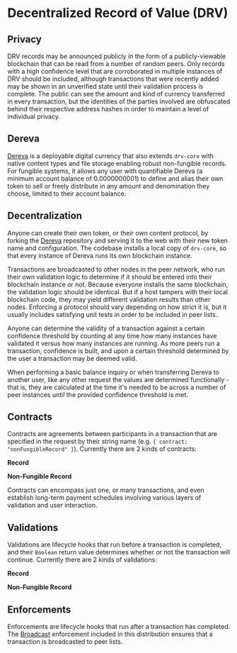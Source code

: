 # Decentralized Record of Value (DRV)

## Privacy

DRV records may be announced publicly in the form of a publicly-viewable blockchain that can be read from a number of random peers. Only records with a high confidence level that are corroborated in multiple instances of DRV should be included, although transactions that were recently added may be shown in an unverified state until their validation process is complete. The public can see the amount and kind of currency transferred in every transaction, but the identities of the parties involved are obfuscated behind their respective address hashes in order to maintain a level of individual privacy.

## Dereva

[Dereva](https://github.com/bennyschmidt/dereva) is a deployable digital currency that also extends `drv-core` with native content types and file storage enabling robust non-fungible records. For fungible systems, it allows any user with quantifiable Dereva (a minimum account balance of 0.0000000001) to define and alias their own token to sell or freely distribute in any amount and denomination they choose, limited to their account balance.

## Decentralization

Anyone can create their own token, or their own content protocol, by forking the [Dereva](https://github.com/bennyschmidt/dereva) repository and serving it to the web with their new token name and configuration. The codebase installs a local copy of `drv-core`, so that every instance of Dereva runs its own blockchain instance.

Transactions are broadcasted to other nodes in the peer network, who run their own validation logic to determine if it should be entered into their blockchain instance or not. Because everyone installs the same blockchain, the validation logic should be identical. But if a host tampers with their local blockchain code, they may yield different validation results than other nodes. Enforcing a protocol should vary depending on how strict it is, but it usually includes satisfying unit tests in order to be included in peer lists.

Anyone can determine the validity of a transaction against a certain confidence threshold by counting at any time how many instances have validated it versus how many instances are running. As more peers run a transaction, confidence is built, and upon a certain threshold determined by the user a transaction may be deemed valid.

When performing a basic balance inquiry or when transferring Dereva to another user, like any other request the values are determined functionally - that is, they are calculated at the time it's needed to be across a number of peer instances until the provided confidence threshold is met.

## Contracts

Contracts are agreements between participants in a transaction that are specified in the request by their string name (e.g. `{ contract: "nonFungibleRecord" }`). Currently there are 2 kinds of contracts:

**Record**

**Non-Fungible Record**

Contracts can encompass just one, or many transactions, and even establish long-term payment schedules involving various layers of validation and user interaction.

## Validations

Validations are lifecycle hooks that run before a transaction is completed, and their `Boolean` return value determines whether or not the transaction will continue. Currently there are 2 kinds of validations:

**Record**

**Non-Fungible Record**

## Enforcements

Enforcements are lifecycle hooks that run after a transaction has completed. The [Broadcast](https://github.com/exactchange/drv-core/blob/master/enforcements/enforcements.broadcast.js) enforcement included in this distribution ensures that a transaction is broadcasted to peer lists.
